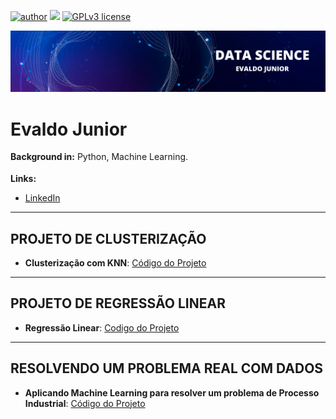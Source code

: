 [![author](https://img.shields.io/badge/author-evaldojunior-red.svg)](https://www.linkedin.com/in/evaldo-junior-89094244/) [![](https://img.shields.io/badge/python-3.9+-blue.svg)](https://www.python.org/downloads/release/python-365/) [![GPLv3 license](https://img.shields.io/badge/License-GPLv3-blue.svg)](http://perso.crans.org/besson/LICENSE.html)

<p align="center">
  <img src="banner.png" >
</p>

# Evaldo Junior
<sub></sub>
**Background in:** Python, Machine Learning.

**Links:**
* [LinkedIn](https://www.linkedin.com/in/evaldo-junior-89094244/)


---
## **PROJETO DE CLUSTERIZAÇÃO**

* **Clusterização com KNN**: [Código do Projeto](https://github.com/j2evaldo/MACHINE_LEARNING_E_O_MARKETING/blob/main/APRENDIZAGEM%20N%C3%83O%20SUPERVIONADA.ipynb)


---
## **PROJETO DE REGRESSÃO LINEAR**

* **Regressão Linear**: [Codigo do Projeto](https://github.com/j2evaldo/Protifolio/blob/main/01_regressao_linear.ipynb)

---
## **RESOLVENDO UM PROBLEMA REAL COM DADOS**

* **Aplicando Machine Learning para resolver um problema de Processo Industrial**: [Código do Projeto](https://github.com/j2evaldo/impregnadora/blob/main/trampo2.ipynb)
